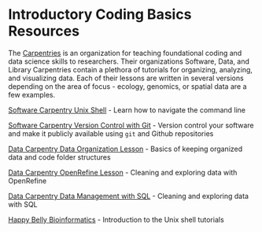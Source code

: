 # Introductory Coding Basics Resources

The [Carpentries](https://carpentries.org/) is an organization for teaching foundational coding and data science skills to researchers. Their organizations Software, Data, and Library Carpentries contain a plethora of tutorials for organizing, analyzing, and visualizing data. Each of their lessons are written in several versions depending on the area of focus - ecology, genomics, or spatial data are a few examples. 

[Software Carpentry Unix Shell](http://swcarpentry.github.io/shell-novice/) - Learn how to navigate the command line

[Software Carpentry Version Control with Git](http://swcarpentry.github.io/git-novice/) - Version control your software and make it publicly available using `git` and Github repositories

[Data Carpentry Data Organization Lesson](https://datacarpentry.org/spreadsheet-ecology-lesson/) - Basics of keeping organized data and code folder structures

[Data Carpentry OpenRefine Lesson](https://datacarpentry.org/OpenRefine-ecology-lesson/) - Cleaning and exploring data with OpenRefine

[Data Carpentry Data Management with SQL](https://datacarpentry.org/sql-ecology-lesson/) - Cleaning and exploring data with SQL

[Happy Belly Bioinformatics](https://astrobiomike.github.io/) - Introduction to the Unix shell tutorials